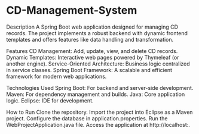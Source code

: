 # CD-Management-System
Description
A Spring Boot web application designed for managing CD records. The project implements a robust backend with dynamic frontend templates and offers features like data handling and transformation.

Features
CD Management: Add, update, view, and delete CD records.
Dynamic Templates: Interactive web pages powered by Thymeleaf (or another engine).
Service-Oriented Architecture: Business logic centralized in service classes.
Spring Boot Framework: A scalable and efficient framework for modern web applications.

Technologies Used
Spring Boot: For backend and server-side development.
Maven: For dependency management and builds.
Java: Core application logic.
Eclipse: IDE for development.

How to Run
Clone the repository.
Import the project into Eclipse as a Maven project.
Configure the database in application.properties.
Run the WebProjectApplication.java file.
Access the application at http://localhost:<port>.

